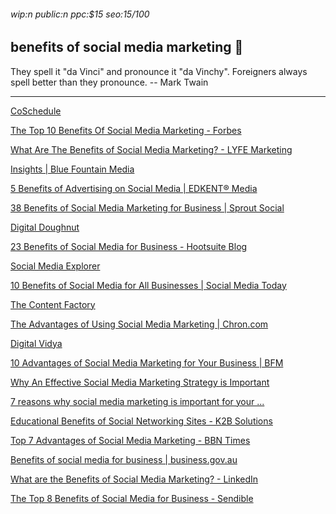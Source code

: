 ###### wip:n public:n ppc:$15 seo:15/100

## benefits of social media marketing :mountain_bicyclist:

They spell it "da Vinci" and pronounce it "da Vinchy".  Foreigners
always spell better than they pronounce.
		-- Mark Twain


----------


[CoSchedule ](http://coschedule.com/blog/benefits-of-social-media-marketing-for-business/)

[The Top 10 Benefits Of Social Media Marketing - Forbes ](http://www.forbes.com/sites/jaysondemers/2014/08/11/the-top-10-benefits-of-social-media-marketing/amp/)

[What Are The Benefits of Social Media Marketing? - LYFE Marketing ](http://www.lyfemarketing.com/benefits-social-media-marketing/)

[Insights | Blue Fountain Media ](http://www.bluefountainmedia.com/insights)

[5 Benefits of Advertising on Social Media | EDKENT® Media ](http://edkentmedia.com/5-benefits-advertising-social-media/)

[38 Benefits of Social Media Marketing for Business | Sprout Social ](http://sproutsocial.com/insights/benefits-of-social-media/amp/)

[Digital Doughnut ](http://www.digitaldoughnut.com/articles/2018/february/7-reasons-why-social-media-marketing-is-important)

[23 Benefits of Social Media for Business - Hootsuite Blog ](http://blog.hootsuite.com/social-media-for-business/amp/)

[Social Media Explorer ](http://socialmediaexplorer.com/content-sections/tools-and-tips/benefits-of-social-media-marketing/)

[10 Benefits of Social Media for All Businesses | Social Media Today ](http://www.socialmediatoday.com/news/10-benefits-of-social-media-for-all-businesses/528236/)

[The Content Factory ](http://www.contentfac.com/9-reasons-social-media-marketing-should-top-your-to-do-list/)

[The Advantages of Using Social Media Marketing | Chron.com ](http://smallbusiness.chron.com/advantages-using-social-media-marketing-18593.html)

[Digital Vidya ](http://www.digitalvidya.com/blog/benefits-of-social-media-marketing/amp/)

[      10 Advantages of Social Media Marketing for Your Business | BFM ](https://www.bluefountainmedia.com/blog/advantages-of-social-media-marketing/)

[      Why An Effective Social Media Marketing Strategy is Important ](https://www.lyfemarketing.com/blog/effective-social-media-marketing-strategy/)

[      7 reasons why social media marketing is important for your ... ](https://www.digitaldoughnut.com/articles/2018/february/7-reasons-why-social-media-marketing-is-important)

[      Educational Benefits of Social Networking Sites - K2B Solutions ](https://www.k2bindia.com/educational-benefits-of-social-networking-sites/)

[Top 7 Advantages of Social Media Marketing - BBN Times ](http://www.bbntimes.com/en/companies/top-7-advantages-of-social-media-marketing/amp)

[Benefits of social media for business | business.gov.au ](http://www.business.gov.au/marketing/social-media/benefits-of-social-media)

[What are the Benefits of Social Media Marketing? - LinkedIn ](http://www.linkedin.com/pulse/what-benefits-social-media-marketing-varun-kohli)

[The Top 8 Benefits of Social Media for Business - Sendible ](http://www.sendible.com/insights/benefits-of-social-media?hs_amp=true)

